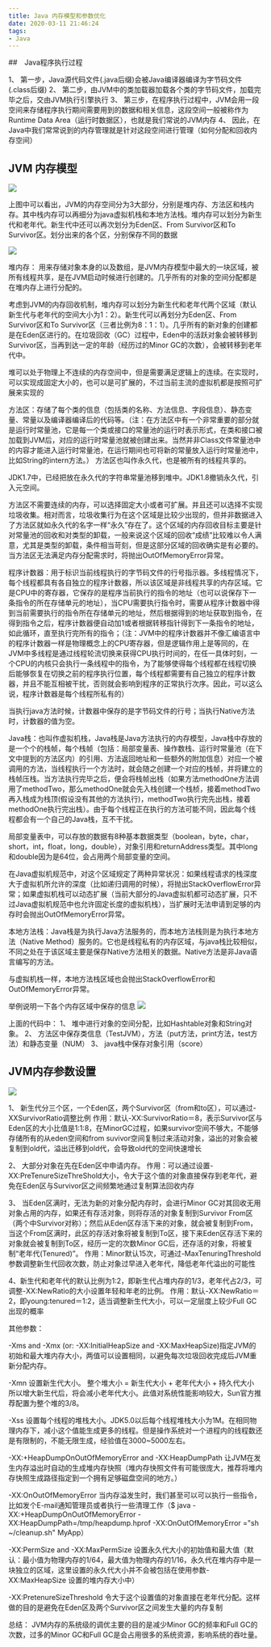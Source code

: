 ```yaml
---
title: Java 内存模型和参数优化
date: 2020-03-11 21:46:24
tags:
- Java
---
```


##　Java程序执行过程

1、 第一步，Java源代码文件(.java后缀)会被Java编译器编译为字节码文件(.class后缀)
2、 第二步，由JVM中的类加载器加载各个类的字节码文件，加载完毕之后，交由JVM执行引擎执行
3、 第三步，在程序执行过程中，JVM会用一段空间来存储程序执行期间需要用到的数据和相关信息，这段空间一般被称作为Runtime Data Area（运行时数据区），也就是我们常说的JVM内存
4、 因此，在Java中我们常常说到的内存管理就是针对这段空间进行管理（如何分配和回收内存空间）


## JVM 内存模型

![](/post_imgs/java_1_3_1.jpg)

上图中可以看出，JVM的内存空间分为3大部分，分别是堆内存、方法区和栈内存。其中栈内存可以再细分为java虚拟机栈和本地方法栈。堆内存可以划分为新生代和老年代。新生代中还可以再次划分为Eden区、From Survivor区和To Survivor区。划分出来的各个区，分别保存不同的数据


![](/post_imgs/java_1_3_2.jpg)

堆内存： 用来存储对象本身的以及数组，是JVM内存模型中最大的一块区域，被所有线程共享，是在JVM启动时候进行创建的。几乎所有的对象的空间分配都是在堆内存上进行分配的。

考虑到JVM的内存回收机制，堆内存可以划分为新生代和老年代两个区域（默认新生代与老年代的空间大小为1：2）。新生代可以再划分为Eden区、From Survivor区和To Survivor区（三者比例为8：1：1）。几乎所有的新对象的创建都是在Eden区进行的。在垃圾回收（GC）过程中，Eden中的活跃对象会被转移到Survivor区，当再到达一定的年龄（经历过的Minor GC的次数），会被转移到老年代中。

堆可以处于物理上不连续的内存空间中，但是需要满足逻辑上的连续。在实现时，可以实现成固定大小的，也可以是可扩展的，不过当前主流的虚拟机都是按照可扩展来实现的


方法区：存储了每个类的信息（包括类的名称、方法信息、字段信息）、静态变量、常量以及编译器编译后的代码等。（注：在方法区中有一个非常重要的部分就是运行时常量池，它是每一个类或接口的常量池的运行时表示形式，在类和接口被加载到JVM后，对应的运行时常量池就被创建出来。当然并非Class文件常量池中的内容才能进入运行时常量池，在运行期间也可将新的常量放入运行时常量池中，比如String的intern方法。）
方法区也叫作永久代，也是被所有的线程共享的。

JDK1.7中，已经把放在永久代的字符串常量池移到堆中。JDK1.8撤销永久代，引入元空间。

方法区不需要连续的内存，可以选择固定大小或者可扩展。并且还可以选择不实现垃圾收集。相对而言，垃圾收集行为在这个区域是比较少出现的，但并非数据进入了方法区就如永久代的名字一样“永久”存在了。这个区域的内存回收目标主要是针对常量池的回收和对类型的卸载，一般来说这个区域的回收“成绩”比较难以令人满意，尤其是类型的卸载，条件相当苛刻，但是这部分区域的回收确实是有必要的。当方法区无法满足内存分配需求时，将抛出OutOfMemoryError异常。

程序计数器：用于标识当前线程执行的字节码文件的行号指示器。多线程情况下，每个线程都具有各自独立的程序计数器，所以该区域是非线程共享的内存区域。它是CPU中的寄存器，它保存的是程序当前执行的指令的地址（也可以说保存下一条指令的所在存储单元的地址），当CPU需要执行指令时，需要从程序计数器中得到当前需要执行的指令所在存储单元的地址，然后根据得到的地址获取到指令，在得到指令之后，程序计数器便自动加1或者根据转移指针得到下一条指令的地址，如此循环，直至执行完所有的指令；（注：JVM中的程序计数器并不像汇编语言中的程序计数器一样是物理概念上的CPU寄存器，但是逻辑作用上是等同的，在JVM中多线程是通过线程轮流切换来获得CPU执行时间的，在任一具体时刻，一个CPU的内核只会执行一条线程中的指令，为了能够使得每个线程都在线程切换后能够恢复在切换之前的程序执行位置，每个线程都需要有自己独立的程序计数器，并且不能互相被干扰，否则就会影响到程序的正常执行次序。因此，可以这么说，程序计数器是每个线程所私有的）

当执行java方法时候，计数器中保存的是字节码文件的行号；当执行Native方法时，计数器的值为空。


Java栈：也叫作虚拟机栈，Java栈是Java方法执行的内存模型，Java栈中存放的是一个个的栈帧，每个栈帧（包括：局部变量表、操作数栈、运行时常量池（在下文中提到的方法区内）的引用、方法返回地址和一些额外的附加信息）对应一个被调用的方法，当线程执行一个方法时，就会随之创建一个对应的栈帧，并将建立的栈帧压栈。当方法执行完毕之后，便会将栈帧出栈（如果方法methodOne方法调用了methodTwo，那么methodOne就会先入栈创建一个栈桢，接着methodTwo再入栈成为栈顶(假设没有其他的方法执行)，methodTwo执行完先出栈，接着methodOne执行完出栈）。由于每个线程正在执行的方法可能不同，因此每个线程都会有一个自己的Java栈，互不干扰。

局部变量表中，可以存放的数据有8种基本数据类型（boolean，byte，char，short，int，float，long，double），对象引用和returnAddress类型。其中long和double因为是64位，会占用两个局部变量的空间。

在Java虚拟机规范中，对这个区域规定了两种异常状况：如果线程请求的栈深度大于虚拟机所允许的深度（比如递归调用的时候），将抛出StackOverflowError异常；如果虚拟机栈可以动态扩展（当前大部分的Java虚拟机都可动态扩展，只不过Java虚拟机规范中也允许固定长度的虚拟机栈），当扩展时无法申请到足够的内存时会抛出OutOfMemoryError异常。

本地方法栈：Java栈是为执行Java方法服务的，而本地方法栈则是为执行本地方法（Native Method）服务的。它也是线程私有的内存区域，与java栈比较相似，不同之处在于该区域主要是保存Native方法相关的数据。Native方法是非Java语言编写的方法。

与虚拟机栈一样，本地方法栈区域也会抛出StackOverflowError和OutOfMemoryError异常。

举例说明一下各个内存区域中保存的信息
![](/post_imgs/java_1_3_4.jpg)

上面的代码中：
1、 堆中进行对象的空间分配，比如Hashtable对象和String对象。
2、 方法区中保存类信息（TestJVM），方法（put方法，print方法，test方法）和静态变量（NUM）
3、 java栈中保存对象引用（score）


## JVM内存参数设置

![](/post_imgs/java_1_3_3.jpg)



1、 新生代分三个区，一个Eden区，两个Survivor区（from和to区），可以通过-XXSurvivorRatio调整比例
作用：默认-XX:SurvivorRatio＝8，表示Survivor区与Eden区的大小比值是1:1:8，在MinorGC过程，如果survivor空间不够大，不能够存储所有的从eden空间和from suvivor空间复制过来活动对象，溢出的对象会被复制到old代，溢出迁移到old代，会导致old代的空间快速增长

2、 大部分对象在先在Eden区中申请内存。
作用：可以通过设置-XX:PreTenureSizeThreShold大小，令大于这个值的对象直接保存到老年代，避免在Eden区与Survivor区之间频繁地通过复制算法回收内存

3、 当Eden区满时，无法为新的对象分配内存时，会进行Minor GC对其回收无用对象占用的内存，如果还有存活对象，则将存活的对象复制到Survivor From区（两个中Survivor对称）；然后从Eden区存活下来的对象，就会被复制到From，当这个From区满时，此区的存活对象将被复制到To区，接下来Eden区存活下来的对象就会被复制到To区，经历一定的次数Minor GC后，还存活的对象，将被复制“老年代(Tenured)”。
作用：Minor默认15次，可通过-MaxTenuringThreshold参数调整新生代回收次数，防止对象过早进入老年代，降低老年代溢出的可能性

4、新生代和老年代的默认比例为1:2，即新生代占堆内存的1/3，老年代占2/3，可调整-XX:NewRatio的大小设置年轻和年老的比例。
作用：默认-XX:NewRatio＝2，即young:tenured＝1:2，适当调整新生代大小，可以一定层度上较少Full GC出现的概率

其他参数：

-Xms and -Xmx (or: -XX:InitialHeapSize and -XX:MaxHeapSize)指定JVM的初始和最大堆内存大小，两值可以设置相同，以避免每次垃圾回收完成后JVM重新分配内存。

-Xmn
设置新生代大小。
整个堆大小 = 新生代大小 + 老年代大小 + 持久代大小
所以增大新生代后，将会减小老年代大小。此值对系统性能影响较大，Sun官方推荐配置为整个堆的3/8。

-Xss
设置每个线程的堆栈大小。JDK5.0以后每个线程堆栈大小为1M。在相同物理内存下，减小这个值能生成更多的线程。但是操作系统对一个进程内的线程数还是有限制的，不能无限生成，经验值在3000~5000左右。

-XX:+HeapDumpOnOutOfMemoryError and -XX:HeapDumpPath
让JVM在发生内存溢出时自动的生成堆内存快照（堆内存快照文件有可能很庞大，推荐将堆内存快照生成路径指定到一个拥有足够磁盘空间的地方。）

-XX:OnOutOfMemoryError
当内存溢发生时，我们甚至可以可以执行一些指令，比如发个E-mail通知管理员或者执行一些清理工作（$ java -XX:+HeapDumpOnOutOfMemoryError -XX:HeapDumpPath=/tmp/heapdump.hprof -XX:OnOutOfMemoryError ="sh ~/cleanup.sh" MyApp）

-XX:PermSize and -XX:MaxPermSize
设置永久代大小的初始值和最大值（默认：最小值为物理内存的1/64，最大值为物理内存的1/16，永久代在堆内存中是一块独立的区域，这里设置的永久代大小并不会被包括在使用参数-XX:MaxHeapSize 设置的堆内存大小中）

-XX:PretenureSizeThreshold
令大于这个设置值的对象直接在老年代分配。这样做的目的是避免在Eden区及两个Survivor区之间发生大量的内存复制


总结：
JVM内存的系统级的调优主要的目的是减少Minor GC的频率和Full GC的次数，过多的Minor GC和Full GC是会占用很多的系统资源，影响系统的吞吐量。